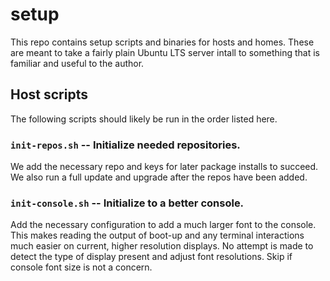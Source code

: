 # setup

This repo contains setup scripts and binaries for hosts and homes. These are
meant to take a fairly plain Ubuntu LTS server intall to something that is
familiar and useful to the author.

## Host scripts

The following scripts should likely be run in the order listed here.

### `init-repos.sh` -- Initialize needed repositories.

We add the necessary repo and keys for later package installs to succeed. We
also run a full update and upgrade after the repos have been added.

### `init-console.sh` -- Initialize to a better console.

Add the necessary configuration to add a much larger font to the console. This
makes reading the output of boot-up and any terminal interactions much easier
on current, higher resolution displays. No attempt is made to detect the type
of display present and adjust font resolutions. Skip if console font size is
not a concern.
